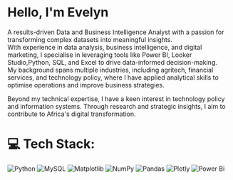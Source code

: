 # Hello, I'm Evelyn
A results-driven Data and Business Intelligence Analyst with a passion for transforming complex datasets into meaningful insights.  
With experience in data analysis, business intelligence, and digital marketing, I specialise in leveraging tools like Power BI, Looker Studio,Python, SQL, and Excel to drive data-informed decision-making.  
My background spans multiple industries, including agritech, financial services, and technology policy, where I have applied analytical skills to optimise operations and improve business strategies.    

Beyond my technical expertise, I have a keen interest in technology policy and information systems. Through research and strategic insights, I aim to contribute to Africa's digital transformation.  


# 💻 Tech Stack:
![Python](https://img.shields.io/badge/python-3670A0?style=for-the-badge&logo=python&logoColor=ffdd54) ![MySQL](https://img.shields.io/badge/mysql-4479A1.svg?style=for-the-badge&logo=mysql&logoColor=white) ![Matplotlib](https://img.shields.io/badge/Matplotlib-%23ffffff.svg?style=for-the-badge&logo=Matplotlib&logoColor=black) ![NumPy](https://img.shields.io/badge/numpy-%23013243.svg?style=for-the-badge&logo=numpy&logoColor=white) ![Pandas](https://img.shields.io/badge/pandas-%23150458.svg?style=for-the-badge&logo=pandas&logoColor=white) ![Plotly](https://img.shields.io/badge/Plotly-%233F4F75.svg?style=for-the-badge&logo=plotly&logoColor=white) ![Power Bi](https://img.shields.io/badge/power_bi-F2C811?style=for-the-badge&logo=powerbi&logoColor=black)




